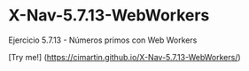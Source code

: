 # X-Nav-5.7.13-WebWorkers
Ejercicio 5.7.13 - Números primos con Web Workers

[Try me!] (https://cimartin.github.io/X-Nav-5.7.13-WebWorkers/)
